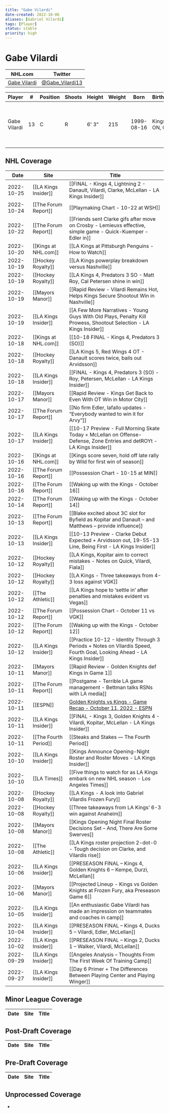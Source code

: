 ```yaml
---
title: "Gabe Vilardi"
date-created: 2022-10-06
aliases: [Gabriel Vilardi]
tags: [Player]
status: stable
priority: high
---
```


# Gabe Vilardi

NHL.com | Twitter
-|-
[Gabe Vilardi](https://www.nhl.com/player/gabriel-vilardi-8480014) | [@Gabe_Vilardi13](https://twitter.com/Gabe_Vilardi13)

| Player           | \#  | Position | Shoots | Height | Weight | Born       | Birthplace        | Draft                                    |
| ---------------- | --- | -------- | ------ | ------ | ------ | ---------- | ----------------- | ---------------------------------------- |
| Gabe Vilardi | 13  | C        | R      | 6' 3"  | 215    | 1999-08-16 | Kingston, ON, CAN | 2017 LAK, 1st rd, 11th pk (11th overall) |



## NHL  Coverage
| Date       | Site                  | Title                                                                                                                    |
| ---------- | --------------------- | ------------------------------------------------------------------------------------------------------------------------ |
| 2022-10-25 | [[LA Kings Insider]]  | [[FINAL - Kings 4, Lightning 2 - Danault, Vilardi, Clarke, McLellan - LA Kings Insider]]                                 |
| 2022-10-24 | [[The Forum Report]]  | [[Playmaking Chart - 10-22 at WSH]]                                                                                      |
| 2022-10-22 | [[The Forum Report]]  | [[Friends sent Clarke gifs after move on Crosby - Lemieuxs effective, simple game - Quick-Kuemper - Edler in]]           |
| 2022-10-20 | [[Kings at NHL.com]]  | [[LA Kings at Pittsburgh Penguins - How to Watch]]                                                                       |
| 2022-10-19 | [[Hockey Royalty]]    | [[LA Kings powerplay breakdown versus Nashville]]                                                                        |
| 2022-10-19 | [[Hockey Royalty]]    | [[LA Kings 4, Predators 3 SO - Matt Roy, Cal Petersen shine in win]]                                                     |
| 2022-10-19 | [[Mayors Manor]]      | [[Rapid Review - Vilardi Remains Hot, Helps Kings Secure Shootout Win in Nashville]]                                     |
| 2022-10-19 | [[LA Kings Insider]]  | [[A Few More Narratives - Young Guys With Old Plays, Penalty Kill Prowess, Shootout Selection - LA Kings Insider]]       |
| 2022-10-18 | [[Kings at NHL.com]]  | [[10-18 FINAL - Kings 4, Predators 3 (SO)]]                                                                              |
| 2022-10-18 | [[Hockey Royalty]]    | [[LA Kings 5, Red Wings 4 OT - Danault scores twice, bails out Arvidsson]]                                               |
| 2022-10-18 | [[LA Kings Insider]]  | [[FINAL - Kings 4, Predators 3 (SO) - Roy, Petersen, McLellan - LA Kings Insider]]                                       |
| 2022-10-17 | [[Mayors Manor]]      | [[Rapid Review - Kings Get Back to Even With OT Win in Motor City]]                                                      |
| 2022-10-17 | [[The Forum Report]]  | [[No firm Edler, Iafallo updates - “Everybody wanted to win it for Arvy”]]                                               |
| 2022-10-17 | [[LA Kings Insider]]  | [[10-17 Preview - Full Morning Skate Today + McLellan on Offense-Defense, Zone Entries and detROYt - LA Kings Insider]]  |
| 2022-10-16 | [[Kings at NHL.com]]  | [[Kings score seven, hold off late rally by Wild for first win of season]]                                               |
| 2022-10-16 | [[The Forum Report]]  | [[Possession Chart - 10-15 at MIN]]                                                                                      |
| 2022-10-16 | [[The Forum Report]]  | [[Waking up with the Kings - October 16]]                                                                                |
| 2022-10-14 | [[The Forum Report]]  | [[Waking up with the Kings - October 14]]                                                                                |
| 2022-10-13 | [[The Forum Report]]  | [[Blake excited about 3C slot for Byfield as Kopitar and Danault – and Matthews – provide influence]]                    |
| 2022-10-13 | [[LA Kings Insider]]  | [[10-13 Preview - Clarke Debut Expected + Arvidsson out, 19-55-13 Line, Being First - LA Kings Insider]]                 |
| 2022-10-12 | [[Hockey Royalty]]    | [[LA Kings, Kopitar aim to correct mistakes - Notes on Quick, Vilardi, Fiala]]                                           |
| 2022-10-12 | [[Hockey Royalty]]    | [[LA Kings - Three takeaways from 4-3 loss against VGK]]                                                                 |
| 2022-10-12 | [[The Athletic]]      | [[LA Kings hope to ‘settle in’ after penalties and mistakes evident vs Vegas]]                                           |
| 2022-10-12 | [[The Forum Report]]  | [[Possession Chart - October 11 vs VGK]]                                                                                 |
| 2022-10-12 | [[The Forum Report]]  | [[Waking up with the Kings - October 12]]                                                                                |
| 2022-10-12 | [[LA Kings Insider]]  | [[Practice 10-12 - Identity Through 3 Periods + Notes on Vilardis Speed, Fourth Goal, Looking Ahead - LA Kings Insider]] |
| 2022-10-11 | [[Mayors Manor]]      | [[Rapid Review - Golden Knights def Kings in Game 1]]                                                                    |
| 2022-10-11 | [[The Forum Report]]  | [[Postgame - Terrible LA game management - Bettman talks RSNs with LA media]]                                            |
| 2022-10-11 | [[ESPN]]              | [Golden Knights vs Kings - Game Recap - October 11, 2022 - ESPN](https://www.espn.com/nhl/recap/_/gameId/401458592)      |
| 2022-10-11 | [[LA Kings Insider]]  | [[FINAL - Kings 3, Golden Knights 4 - Vilardi, Kopitar, McLellan - LA Kings Insider]]                                    |
| 2022-10-11 | [[The Fourth Period]] | [[Steaks and Stakes — The Fourth Period]]                                                                                |
| 2022-10-10 | [[LA Kings Insider]]  | [[Kings Announce Opening-Night Roster and Roster Moves - LA Kings Insider]]                                              |
| 2022-10-10 | [[LA Times]]          | [[Five things to watch for as LA Kings embark on new NHL season - Los Angeles Times]]                                    |
| 2022-10-08 | [[Hockey Royalty]]    | [[LA Kings - A look into Gabriel Vilardis Frozen Fury]]                                                                  |
| 2022-10-08 | [[Hockey Royalty]]    | [[Three takeaways from LA Kings’ 6-3 win against Anaheim]]                                                               |
| 2022-10-08 | [[Mayors Manor]]      | [[Kings Opening Night Final Roster Decisions Set – And, There Are Some Swerves]]                                         |
| 2022-10-08 | [[The Athletic]]      | [[LA Kings roster projection 2-dot-0 - Tough decision on Clarke, and Vilardis rise]]                                     |
| 2022-10-06 | [[LA Kings Insider]]  | [[PRESEASON FINAL – Kings 4, Golden Knights 6 – Kempe, Durzi, McLellan]]                                                 |
| 2022-10-06 | [[Mayors Manor]]      | [[Projected Lineup - Kings vs Golden Knights at Frozen Fury, aka Preseason Game 6]]                                      |
| 2022-10-05 | [[LA Kings Insider]]  | [[An enthusiastic Gabe Vilardi has made an impression on teammates and coaches in camp]]                                 |
| 2022-10-04 | [[LA Kings Insider]]  | [[PRESEASON FINAL – Kings 4, Ducks 5 – Vilardi, Edler, McLellan]]                                                        |
| 2022-10-02 | [[LA Kings Insider]]  | [[PRESEASON FINAL – Kings 2, Ducks 1 – Walker, Vilardi, McLellan]]                                                       |
| 2022-09-29 | [[LA Kings Insider]]  | [[Angeles Analysis – Thoughts From The First Week Of Training Camp]]                                                     |
| 2022-09-27 | [[LA Kings Insider]] |  [[Day 6 Primer + The Differences Between Playing Center and Playing Winger]]




## Minor League Coverage
Date | Site |  Title
---|---|---




## Post-Draft Coverage
Date | Site |  Title
---|---|---



## Pre-Draft Coverage
Date | Site |  Title
---|---|---

## Unprocessed Coverage
- 
